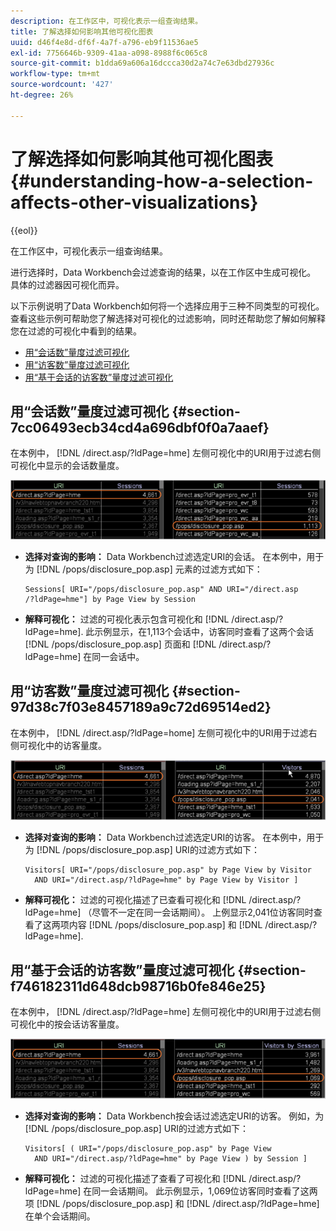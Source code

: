 ```yaml
---
description: 在工作区中，可视化表示一组查询结果。
title: 了解选择如何影响其他可视化图表
uuid: d46f4e8d-df6f-4a7f-a796-eb9f11536ae5
exl-id: 7756646b-9309-41aa-a098-8988f6c065c8
source-git-commit: b1dda69a606a16dccca30d2a74c7e63dbd27936c
workflow-type: tm+mt
source-wordcount: '427'
ht-degree: 26%

---
```


# 了解选择如何影响其他可视化图表{#understanding-how-a-selection-affects-other-visualizations}

{{eol}}

在工作区中，可视化表示一组查询结果。

进行选择时，Data Workbench会过滤查询的结果，以在工作区中生成可视化。 具体的过滤器因可视化而异。

以下示例说明了Data Workbench如何将一个选择应用于三种不同类型的可视化。 查看这些示例可帮助您了解选择对可视化的过滤影响，同时还帮助您了解如何解释您在过滤的可视化中看到的结果。

* [用“会话数”量度过滤可视化](../../../../home/c-get-started/c-vis/c-sel-vis/c-sel-aff-vis.md#section-7cc06493ecb34cd4a696dbf0f0a7aaef)
* [用“访客数”量度过滤可视化](../../../../home/c-get-started/c-vis/c-sel-vis/c-sel-aff-vis.md#section-97d38c7f03e8457189a9c72d69514ed2)
* [用“基于会话的访客数”量度过滤可视化](../../../../home/c-get-started/c-vis/c-sel-vis/c-sel-aff-vis.md#section-f746182311d648dcb98716b0fe846e25)

## 用“会话数”量度过滤可视化 {#section-7cc06493ecb34cd4a696dbf0f0a7aaef}

在本例中， [!DNL /direct.asp/?ldPage=hme] 左侧可视化中的URI用于过滤右侧可视化中显示的会话数量度。

![](assets/client-vis1.png)

* **选择对查询的影响：** Data Workbench过滤选定URI的会话。 在本例中，用于为 [!DNL /pops/disclosure_pop.asp] 元素的过滤方式如下：

   ```
   Sessions[ URI="/pops/disclosure_pop.asp" AND URI="/direct.asp
   /?ldPage=hme"] by Page View by Session
   ```

* **解释可视化：** 过滤的可视化表示包含可视化和 [!DNL /direct.asp/?ldPage=hme]. 此示例显示，在1,113个会话中，访客同时查看了这两个会话 [!DNL /pops/disclosure_pop.asp] 页面和 [!DNL /direct.asp/?ldPage=hme] 在同一会话中。

## 用“访客数”量度过滤可视化 {#section-97d38c7f03e8457189a9c72d69514ed2}

在本例中， [!DNL /direct.asp/?ldPage=home] 左侧可视化中的URI用于过滤右侧可视化中的访客量度。

![](assets/client-vis2.png)

* **选择对查询的影响：** Data Workbench过滤选定URI的访客。 在本例中，用于为 [!DNL /pops/disclosure_pop.asp] URI的过滤方式如下：

   ```
   Visitors[ URI="/pops/disclosure_pop.asp" by Page View by Visitor 
     AND URI="/direct.asp/?ldPage=hme" by Page View by Visitor ]
   ```

* **解释可视化：** 过滤的可视化描述了已查看可视化和 [!DNL /direct.asp/?ldPage=hme] （尽管不一定在同一会话期间）。 上例显示2,041位访客同时查看了这两项内容 [!DNL /pops/disclosure_pop.asp] 和 [!DNL /direct.asp/?ldPage=hme].

## 用“基于会话的访客数”量度过滤可视化 {#section-f746182311d648dcb98716b0fe846e25}

在本例中， [!DNL /direct.asp/?ldPage=hme] 左侧可视化中的URI用于过滤右侧可视化中的按会话访客量度。

![](assets/client-vis3.png)

* **选择对查询的影响：** Data Workbench按会话过滤选定URI的访客。 例如，为 [!DNL /pops/disclosure_pop.asp] URI的过滤方式如下：

   ```
   Visitors[ ( URI="/pops/disclosure_pop.asp" by Page View 
     AND URI="/direct.asp/?ldPage=hme" by Page View ) by Session ]
   ```

* **解释可视化：** 过滤的可视化描述了查看了可视化和 [!DNL /direct.asp/?ldPage=hme] 在同一会话期间。 此示例显示，1,069位访客同时查看了这两项 [!DNL /pops/disclosure_pop.asp] 和 [!DNL /direct.asp/?ldPage=hme] 在单个会话期间。
